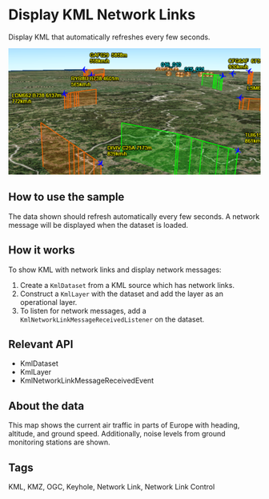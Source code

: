 # Display KML Network Links

Display KML that automatically refreshes every few seconds.

![](DisplayKMLNetworkLinks.png)

## How to use the sample

The data shown should refresh automatically every few seconds. A network message will be displayed when the dataset is loaded.

## How it works

To show KML with network links and display network messages:

1. Create a `KmlDataset` from a KML source which has network links.
2. Construct a `KmlLayer` with the dataset and add the layer as an operational layer.
3. To listen for network messages, add a `KmlNetworkLinkMessageReceivedListener` on the dataset.

## Relevant API

* KmlDataset
* KmlLayer
* KmlNetworkLinkMessageReceivedEvent

## About the data

This map shows the current air traffic in parts of Europe with heading, altitude, and ground speed. Additionally, noise levels from ground monitoring stations are shown.

## Tags

KML, KMZ, OGC, Keyhole, Network Link, Network Link Control
